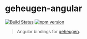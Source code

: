 # geheugen-angular

[![Build Status](https://travis-ci.org/kjots/geheugen-angular.svg?branch=master)](https://travis-ci.org/kjots/geheugen-angular)
[![npm version](https://badge.fury.io/js/geheugen-angular.svg)](https://www.npmjs.com/package/geheugen-angular)

> Angular bindings for [geheugen](https://github.com/kjots/geheugen).
